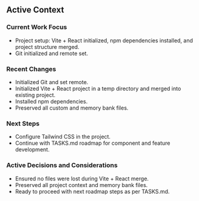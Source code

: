 ## Active Context

### Current Work Focus
- Project setup: Vite + React initialized, npm dependencies installed, and project structure merged.
- Git initialized and remote set.

### Recent Changes
- Initialized Git and set remote.
- Initialized Vite + React project in a temp directory and merged into existing project.
- Installed npm dependencies.
- Preserved all custom and memory bank files.

### Next Steps
- Configure Tailwind CSS in the project.
- Continue with TASKS.md roadmap for component and feature development.

### Active Decisions and Considerations
- Ensured no files were lost during Vite + React merge.
- Preserved all project context and memory bank files.
- Ready to proceed with next roadmap steps as per TASKS.md.
